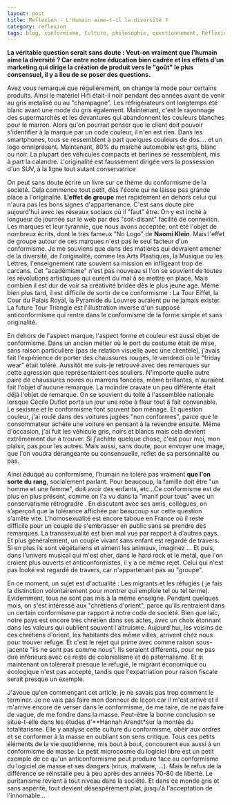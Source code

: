 ```yaml
---
layout: post
title: Reflexion - L'Humain aime-t-il la diversité ?
category: reflexion
tags: blog, conformisme, Culture, philosophie, questionnement, Réflexion, société, sociologie
---
```

**La véritable question serait sans doute : Veut-on vraiment que l'humain aime la diversité ? Car entre notre éducation bien cadrée et les effets d'un marketing qui dirige la création de produit vers le "goût" le plus consensuel, il y a lieu de se poser des questions.**

Avez vous remarqué que régulièrement, on change la mode pour certains produits. Ainsi le matériel Hifi était-il noir pendant des années avant de venir au gris metalisé ou au "champagne". Les réfrigérateurs ont longtemps été blanc avant une mode du gris également. Maintenant, c'est le rayonnage des supermarchés et les devantures qui abandonnent les couleurs blanches pour le marron. Alors qu'on pourrait penser que le client doit pouvoir s'identifier à la marque par un code couleur, il n'en est rien. Dans les smartphones, tous se ressemblent à part quelques couleurs de dos.... et un logo omniprésent. Maintenant, 80% du marché automobile est gris, blanc ou noir. La plupart des véhicules compacts et berlines se ressemblent, mis à part la calandre. L'originalité est faussement dirigée vers la possession d'un SUV, à la ligne tout autant conservatrice

On peut sans doute écrire un livre sur ce thème du conformisme de la société. Cela commence tout petit, dès l'école qui ne laisse pas grande place à l'originalité. **L'effet de groupe** met rapidement en dehors celui qui n'aura pas les bons signes d'appartenance. C'est sans doute pire aujourd'hui avec les réseaux sociaux où il "faut" être. On y est incité à longueur de journée sur le web par des "soit-disant" facilité de connexion. Les marques et leur tyrannie, que nous avons acceptée, ont été l'objet de nombreux écrits, dont le très fameux "No Logo" de **Naomi Klein**. Mais l'effet de groupe autour de ces marques n'est pas le seul facteur d'un conformisme. Je me souviens que dans des matières qui devraient amener de la diversité, de l'originalité, comme les Arts Plastiques, la Musique ou les Lettres, l'enseignement rate souvent sa mission en infligeant trop de carcans. Cet "académisme" n'est pas nouveau si l'on se souvient de toutes les révolutions artistiques qui eurent du mal à se mettre en place. Mais combien il est dur de voir sa créativité bridée dès le plus jeune age. Même bien plus tard, il est difficile de sortir de ce conformisme : La Tour Eiffel, la Cour du Palais Royal, la Pyramide du Louvres auraient pu ne jamais exister. La future Tour Triangle est l'illustration inverse d'un supposé anticonformisme qui rentre dans le conformisme de la forme simple et sans originalité.

En dehors de l'aspect marque, l'aspect forme et couleur est aussi objet de conformisme. Dans un ancien métier où le port du costume était de mise, sans raison particulière (pas de relation visuelle avec une clientèle), j'avais fait l'expérience de porter des chaussures rouges, le vendredi où le "friday wear" était toléré. Aussitôt me suis-je retrouvé avec des remarques sur cette agression que représentaient ces souliers. N'importe quelle autre paire de chaussures noires ou marrons foncées, même brillantes, n'auraient fait l'objet d'aucune remarque. La moindre cravate un peu différente était déjà l'objet de remarque. On se souvient du tollé à l'assemblée nationale lorsque Cécile Duflot porta un jour une robe à fleur tout à fait convenable. Le sexisme et le conformisme font souvent bon ménage. Et question couleur, j'ai roulé dans des voitures jugées "non conformes", parce que le consommateur achète une voiture en pensant à la revendre ensuite. Même d'occasion, j'ai fuit les véhicule gris, noirs et blancs mais cela devient extrêmement dur à trouver. Si j'achète quelque chose, c'est pour moi, mon plaisir, pas pour les autres. Mais aussi, sans doute, pour envoyer une image, que l'on voudra dérangeante ou consensuelle, reflet de sa personnalité ou pas.

Ainsi éduqué au conformisme, l'humain ne tolére pas vraiment **que l'on sorte du rang**, socialement parlant. Pour beaucoup, la famille doit être "un homme et une femme", doit avoir des enfants, etc...Ce conformisme est de plus en plus présent, comme on l'a vu dans la "manif pour tous" avec un conservatisme rétrogradre . En discutant avec ses amis, collègues, on s’aperçoit que la tolérance affichée par beaucoup sur cette question s'arrête vite. L'homosexualité est encore taboue en France où il reste difficile pour un couple de s'embrasser en public sans se prendre des remarques. La transsexualité est bien mal vue par rapport à d'autres pays. Et plus généralement, un couple vivant sans enfant est regardé de travers. Si en plus ils sont végétariens et aiment les animaux, imaginez ... Et puis, dans l'univers musical qui m'est cher, dans le hard rock et le metal, que l'on croient plus ouverts et anticonformistes, il y a ce même rejet. Celui qui n'est pas looké est regardé de travers, car n'appartenant pas au "groupe".

En ce moment, un sujet est d'actualité : Les migrants et les réfugiés ( je fais la distinction volontairement pour montrer qui emploie tel ou tel terme). Evidemment, tous ne sont pas mis à la même enseigne. Pendant quelques mois, on s'est intéressé aux "chrétiens d'orient", parce qu'ils rentraient dans un certain conformisme par rapport à notre code de société. Bien que laïc, notre pays est encore très chrétien dans ses actes, avec un choix étonnant dans les valeurs qui oublient souvent l'altruisme. Aujourd'hui, les voisins de ces chrétiens d'orient, les habitants des même villes, arrivent chez nous pour trouver refuge. Et c'est le rejet qui prime avec comme raison sous-jacente "ils ne sont pas comme nous". Ils seraient différents, pour ne pas dire inférieurs avec ce reste de colonialisme et de paternalisme. Et si maintenant on tolèrerait presque le réfugié, le migrant économique ou écologique n'est pas accepté, tandis que l'expatriation pour raison fiscale serait presque un exemple.

J'avoue qu'en commençant cet article, je ne savais pas trop comment le terminer. Je ne vais pas faire mon donneur de leçon car il m'est arrivé et il m'arrive encore de verser dans le conformisme, de me taire, de ne pas faire de vague, de me fondre dans la masse. Peut-être la bonne conclusion se situe-t-elle dans les études d'**Hannah Arendt*sur la montée du totalitarisme. Elle y analyse cette culture du conformisme, obéir aux ordres et se conformer à la masse en oubliant son sens critique. Tous ces petits éléments de la vie quotidienne, mis bout à bout, concourent eux aussi à un conformisme de masse. Le petit microcosme du logiciel libre est un petit exemple de ce qu'un anticonformisme peut produire face au conformisme du logiciel de masse et ses dangers (virus, malware, ...). Mais le refus de la différence se réinstalle peu à peu après des années 70-80 de liberté. Le puritanisme revient à tout niveau dans la société. Et dans ce monde gris et sans aspérité, tout devient désespérément plat, jusqu'à l'acceptation de l'innomable...


